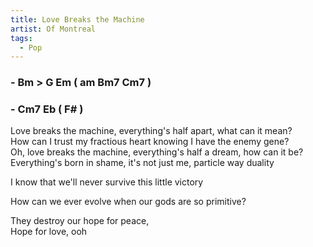 ```yaml
---
title: Love Breaks the Machine
artist: Of Montreal
tags: 
  - Pop
---
```


### - Bm > G Em ( am Bm7 Cm7 ) 
### - Cm7 Eb ( F# ) 

Love breaks the machine, everything's half apart, what can it mean?  
How can I trust my fractious heart knowing I have the enemy gene?  
Oh, love breaks the machine, everything's half a dream, how can it be?  
Everything's born in shame, it's not just me, particle way duality  
  
I know that we'll never survive this little victory  

How can we ever evolve when our gods are so primitive?  
  
They destroy our hope for peace,  
Hope for love, ooh
